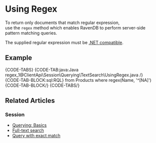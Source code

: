 # Using Regex

To return only documents that match regular expression,  
use the `regex` method which enables RavenDB to perform server-side pattern matching queries. 

The supplied regular expression must be [.NET compatible](https://docs.microsoft.com/en-us/dotnet/api/system.text.regularexpressions.regex?view=netframework-4.7.1).

## Example

{CODE-TABS}
{CODE-TAB:java:Java regex_1@ClientApi\Session\Querying\TextSearch\UsingRegex.java /}
{CODE-TAB-BLOCK:sql:RQL}
from Products 
where regex(Name, '^[NA]')
{CODE-TAB-BLOCK/}
{CODE-TABS/}

## Related Articles

### Session

- [Querying: Basics](../../../../indexes/querying/query-index)
- [Full-text search](../../../../client-api/session/querying/text-search/full-text-search)
- [Query with exact match](../../../../client-api/session/querying/text-search/exact-match-search)

